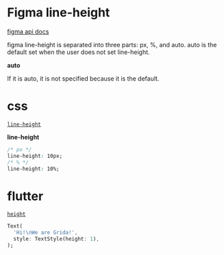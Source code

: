 # Figma line-height

[figma api docs](https://www.figma.com/developers/api#files-types)

figma line-height is separated into three parts: px, %, and auto. auto is the default set when the user does not set line-height.

**auto**

If it is auto, it is not specified because it is the default.

# css

[`line-height`](https://developer.mozilla.org/en-US/docs/Web/CSS/line-height)

**line-height**

```css
/* px */
line-height: 10px;
/* % */
line-height: 10%;
```

# flutter

[`height`](https://api.flutter.dev/flutter/painting/TextStyle-class.html)

```dart
Text(
  'Hi!\nWe are Grida!',
  style: TextStyle(height: 1),
);

```
